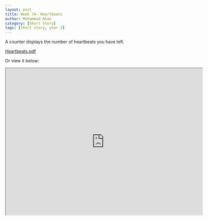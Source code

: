 ```yaml
---
layout: post
title: Week 74- Heartbeats
author: Mohammad Khan
category: [Short Story]
tags: [short story, year 2]
---
```

A counter displays the number of heartbeats you have left.





<p><a href="https://drive.google.com/file/d/1P_aAJ10evyKKEw-tP1cG5cwRAJUanw9g/view?usp=sharing">
Heartbeats.pdf</a></p>


Or view it below: 
<!-- <embed src="https://drive.google.com/file/d/1mrL8nISYXGzBGAjVw-4hgwagVCEkNMaT/view?usp=sharing#toolbar=0" width="800px" height="2100px" /> -->
<iframe src="https://drive.google.com/file/d/1P_aAJ10evyKKEw-tP1cG5cwRAJUanw9g/preview" width="640" height="480" allow="autoplay"></iframe>